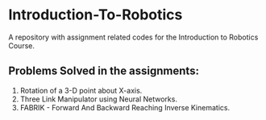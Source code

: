 # Introduction-To-Robotics  
A repository with assignment related codes for the Introduction to Robotics Course.     
  
## Problems Solved in the assignments:  
  
1. Rotation of a 3-D point about X-axis.  
2. Three Link Manipulator using Neural Networks.  
3. FABRIK - Forward And Backward Reaching Inverse Kinematics.  

